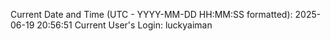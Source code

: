 Current Date and Time (UTC - YYYY-MM-DD HH:MM:SS formatted): 2025-06-19 20:56:51
Current User's Login: luckyaiman
